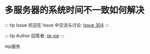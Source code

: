 # 多服务器的系统时间不一致如何解决



::: tip Issue 
 欢迎在 Issue 中交流与讨论: [Issue 304](https://github.com/shfshanyue/Daily-Question/issues/304) 
:::

::: tip Author 
回答者: [sk-xie](https://github.com/sk-xie) 
:::

ntp服务